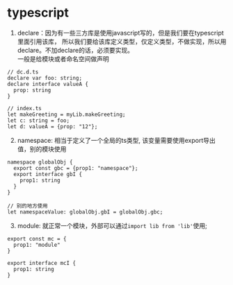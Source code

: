 <!--
 * @Author: tedjmzhang tedjmzhang@tencent.com
 * @Date: 2024-07-03 18:06:36
 * @LastEditors: tedjmzhang tedjmzhang@tencent.com
 * @LastEditTime: 2024-08-24 16:48:08
 * @FilePath: /code/webpack-org/blog/src/frontend/library/typescript/index.md
 * @Description: 这是默认设置,请设置`customMade`, 打开koroFileHeader查看配置 进行设置: https://github.com/OBKoro1/koro1FileHeader/wiki/%E9%85%8D%E7%BD%AE
-->
# typescript

1. declare：因为有一些三方库是使用javascript写的，但是我们要在typescript里面引用该库，
所以我们要给该库定义类型，仅定义类型，不做实现，所以用declare。不加declare的话，必须要实现。      
一般是给模块或者命名空间做声明
```
// dc.d.ts
declare var foo: string;
declare interface valueA {
  prop: string
}

// index.ts
let makeGreeting = myLib.makeGreeting;
let c: string = foo;
let d: valueA = {prop: "12"};
```

2. namespace: 相当于定义了一个全局的ts类型, 该变量需要使用export导出值，别的模块使用
```
namespace globalObj {
  export const gbc = {prop1: "namespace"};
  export interface gbI {
    prop1: string
  }
}

// 别的地方使用
let namespaceValue: globalObj.gbI = globalObj.gbc;
```

3. module: 就正常一个模块，外部可以通过`import lib from 'lib'`使用;
```
export const mc = {
  prop1: "module"
}

export interface mcI {
  prop1: string
}
```

